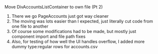 Move DivAccountsListContainer to own file (Pt 2)
1. There we go PageAccounts just got way cleaner
2. The moving was lots easier than I expected, just literally cut code from one file to another
3. Of course some modifications had to be made, but mostly just component import and file path fixes
4. Also, for testing of how well the UI handles overflow, I added more dummy type:regular rows for accounts.csv